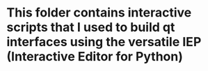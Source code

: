 # This folder contains interactive scripts that I used to build qt interfaces using the versatile IEP (Interactive Editor for Python)
